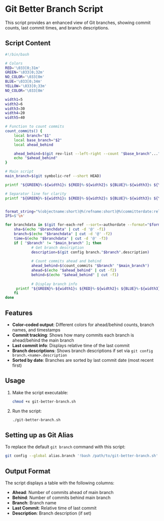 # Git Better Branch Script

This script provides an enhanced view of Git branches, showing commit counts, last commit times, and branch descriptions.

## Script Content

```bash
#!/bin/bash

# Colors
RED='\033[0;31m'
GREEN='\033[0;32m'
NO_COLOR='\033[0m'
BLUE='\033[0;34m'
YELLOW='\033[0;33m'
NO_COLOR='\033[0m'

width1=5
width2=6
width3=30
width4=20
width5=40

# Function to count commits
count_commits() {
    local branch="$1"
    local base_branch="$2"
    local ahead_behind

    ahead_behind=$(git rev-list --left-right --count "$base_branch"..."$branch")
    echo "$ahead_behind"
}

# Main script
main_branch=$(git symbolic-ref --short HEAD)

printf "${GREEN}%-${width1}s ${RED}%-${width2}s ${BLUE}%-${width3}s ${YELLOW}%-${width4}s ${NO_COLOR}%-${width5}s\n" "Ahead" "Behind" "Branch" "Last Commit"  " "

# Separator line for clarity
printf "${GREEN}%-${width1}s ${RED}%-${width2}s ${BLUE}%-${width3}s ${YELLOW}%-${width4}s ${NO_COLOR}%-${width5}s\n" "-----" "------" "------------------------------" "-------------------" " "


format_string="%(objectname:short)@%(refname:short)@%(committerdate:relative)"
IFS=$'\n'

for branchdata in $(git for-each-ref --sort=-authordate --format="$format_string" refs/heads/); do
    sha=$(echo "$branchdata" | cut -d '@' -f1)
    branch=$(echo "$branchdata" | cut -d '@' -f2)
    time=$(echo "$branchdata" | cut -d '@' -f3)
    if [ "$branch" != "$main_branch" ]; then
            # Get branch description
            description=$(git config branch."$branch".description)
            
            # Count commits ahead and behind
            ahead_behind=$(count_commits "$branch" "$main_branch")
            ahead=$(echo "$ahead_behind" | cut -f2)
            behind=$(echo "$ahead_behind" | cut -f1)
            
            # Display branch info
     printf "${GREEN}%-${width1}s ${RED}%-${width2}s ${BLUE}%-${width3}s ${YELLOW}%-${width4}s ${NO_COLOR}%-${width5}s\n" $ahead $behind $branch "$time" "$description"
    fi
done
```

## Features

- **Color-coded output**: Different colors for ahead/behind counts, branch names, and timestamps
- **Commit tracking**: Shows how many commits each branch is ahead/behind the main branch
- **Last commit info**: Displays relative time of the last commit
- **Branch descriptions**: Shows branch descriptions if set via `git config branch.<name>.description`
- **Sorted by date**: Branches are sorted by last commit date (most recent first)

## Usage

1. Make the script executable:

   ```bash
   chmod +x git-better-branch.sh
   ```

2. Run the script:

   ```bash
   ./git-better-branch.sh
   ```

## Setting up as Git Alias

To replace the default `git branch` command with this script:

```bash
git config --global alias.branch '!bash /path/to/git-better-branch.sh'
```

## Output Format

The script displays a table with the following columns:

- **Ahead**: Number of commits ahead of main branch
- **Behind**: Number of commits behind main branch  
- **Branch**: Branch name
- **Last Commit**: Relative time of last commit
- **Description**: Branch description (if set)
